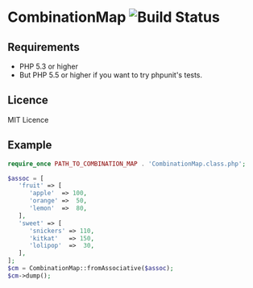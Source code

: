 # CombinationMap ![Build Status](https://travis-ci.org/ttokutake/combination-map.svg?branch=master)

## Requirements

- PHP 5.3 or higher
- But PHP 5.5 or higher if you want to try phpunit's tests.

## Licence

MIT Licence

## Example

```php
require_once PATH_TO_COMBINATION_MAP . 'CombinationMap.class.php';

$assoc = [
   'fruit' => [
      'apple'  => 100,
      'orange' =>  50,
      'lemon'  =>  80,
   ],
   'sweet' => [
      'snickers' => 110,
      'kitkat'   => 150,
      'lolipop'  =>  30,
   ],
];
$cm = CombinationMap::fromAssociative($assoc);
$cm->dump();
```
